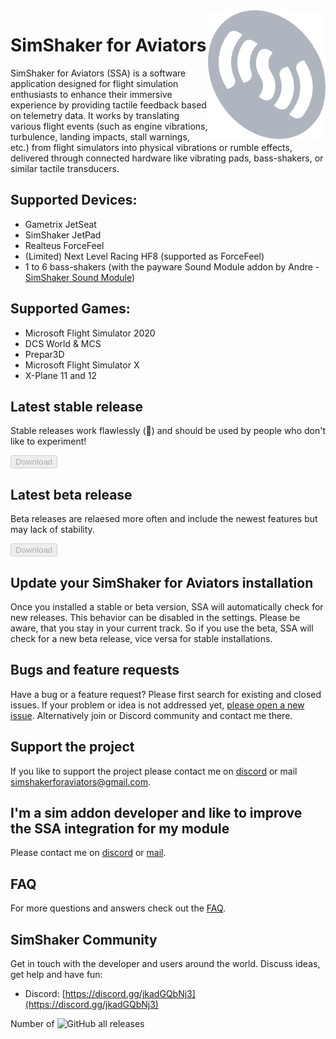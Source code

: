 <img src=" simshakerForAviatorsLogo_small.png" align="right" />

# SimShaker for Aviators

SimShaker for Aviators (SSA) is a software application designed for flight simulation enthusiasts to enhance their immersive experience by providing tactile feedback based on telemetry data. It works by translating various flight events (such as engine vibrations, turbulence, landing impacts, stall warnings, etc.) from flight simulators into physical vibrations or rumble effects, delivered through connected hardware like vibrating pads, bass-shakers, or similar tactile transducers.

## Supported Devices:
  - Gametrix JetSeat 
  - SimShaker JetPad 
  - Realteus ForceFeel 
  - (Limited)  Next Level Racing HF8 (supported as ForceFeel)
  - 1 to 6 bass-shakers (with the payware Sound Module addon by Andre - [SimShaker Sound Module](https://simshaker.com/software/general/sound/)) 

## Supported Games:
  - Microsoft Flight Simulator 2020
  - DCS World & MCS
  - Prepar3D
  - Microsoft Flight Simulator X
  - X-Plane 11 and 12

## Latest stable release
Stable releases work flawlessly (&#129310;) and should be used by people who don't like to experiment!

<div id="stable-download-area">
  <button id="stable-download-button" class="button" disabled>Download</button>
  <div id="stable-release-info"></div> 
</div>

## Latest beta release
Beta releases are relaesed more often and include the newest features but may lack of stability.

<div id="beta-download-area">
  <button id="beta-download-button" class="button" disabled>Download</button>
  <div id="beta-release-info"></div>
</div>

## Update your SimShaker for Aviators installation
Once you installed a stable or beta version, SSA will automatically check for new releases. This behavior can be disabled in the settings. Please be aware, that you stay in your current track. So if you use the beta, SSA will check for a new beta release, vice versa for stable installations. 

## Bugs and feature requests
Have a bug or a feature request? Please first search for existing and closed issues. If your problem or idea is not addressed yet, [please open a new issue](https://github.com/SimShaker-for-Aviators/SimShaker-for-Aviators-Releases/issues). Alternatively join or Discord community and contact me there.

## Support the project
If you like to support the project please contact me on [discord](https://discord.gg/jkadGQbNj3) or mail [simshakerforaviators@gmail.com](mailto:simshakerforaviators@gmail.com).

## I'm a sim addon developer and like to improve the SSA integration for my module
Please contact me on [discord](https://discord.gg/jkadGQbNj3) or [mail](mailto:simshakerforaviators@gmail.com).

## FAQ
For more questions and answers check out the [FAQ](faq.md). 

## SimShaker Community
Get in touch with the developer and users around the world. Discuss ideas, get help and have fun:
  - Discord: [https://discord.gg/jkadGQbNj3](https://discord.gg/jkadGQbNj3)

Number of ![GitHub all releases](https://img.shields.io/github/downloads/SimShaker-for-Aviators/SimShaker-for-Aviators-Releases/total)